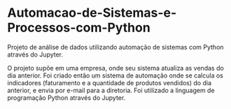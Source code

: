 # Automacao-de-Sistemas-e-Processos-com-Python
Projeto de análise de dados utilizando automação de sistemas com Python através do Jupyter.

O projeto supõe em uma empresa, onde seu sistema atualiza as vendas do dia anterior. Foi criado então um sistema de automação onde se calcula os indicadores (faturamento e a quantidade de produtos vendidos) do dia anterior, e envia por e-mail para a diretoria. Foi utilizado a linguagem de programação Python através do Jupyter.
